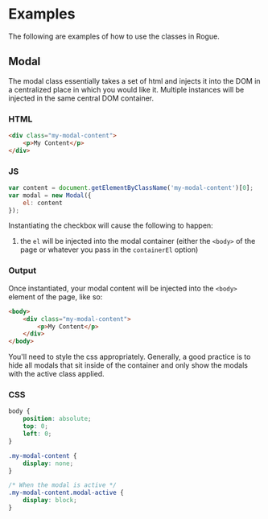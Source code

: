 # Examples

The following are examples of how to use the classes in Rogue. 

## Modal

The modal class essentially takes a set of html and injects it into the DOM in a centralized place in which you would like it.
Multiple instances will be injected in the same central DOM container. 

### HTML

```html
<div class="my-modal-content">
    <p>My Content</p>
</div>
```

### JS

```javascript
var content = document.getElementByClassName('my-modal-content')[0];
var modal = new Modal({
    el: content
});
```
Instantiating the checkbox will cause the following to happen:
 
 1. the `el` will be injected into the modal container (either the `<body>` of the page or whatever you pass in the `containerEl` option)
  
### Output

Once instantiated, your modal content will be injected into the `<body>` element of the page, like so:

```html
<body>
    <div class="my-modal-content">
        <p>My Content</p>
    </div>
</body>
```
You'll need to style the css appropriately. Generally, a good practice is to hide all modals that sit inside of the container and only show the modals with the active class applied.

### CSS

```css
body {
    position: absolute;
    top: 0;
    left: 0;
}

.my-modal-content {
    display: none;
}

/* When the modal is active */
.my-modal-content.modal-active {
    display: block;
}
```